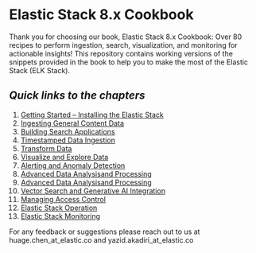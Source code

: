 # Elastic Stack 8.x Cookbook
Thank you for choosing our book, Elastic Stack 8.x Cookbook: Over 80 recipes to perform ingestion, search, visualization, and monitoring for actionable insights! 
This repository contains working versions of the snippets provided in the book to help you to make the most of the Elastic Stack (ELK Stack).

## <em>Quick links to the chapters</em>
1. [Getting Started – Installing
  the Elastic Stack](Chapter1)
2. [Ingesting General Content Data](Chapter2)
3. [Building Search Applications](Chapter3)
4. [Timestamped Data Ingestion](Chapter4)
5. [Transform Data](Chapter5)
6. [Visualize and Explore Data](Chapter6)
7. [Alerting and
   Anomaly Detection](Chapter7)
8. [Advanced Data
   Analysisand Processing](Chapter8)
9. [Advanced Data
   Analysisand Processing](Chapter9)
10. [Vector Search and Generative AI Integration](Chapter10)
11. [Managing Access Control](Chapter11)
12. [Elastic Stack Operation](Chapter12)
13. [Elastic Stack Monitoring](Chapter1)


For any feedback or suggestions please reach out to us at huage.chen_at_elastic.co and yazid.akadiri_at_elastic.co
